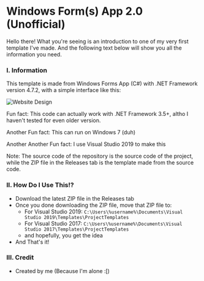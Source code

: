 # Windows Form(s) App 2.0 (Unofficial)

Hello there! What you're seeing is an introduction to one of my very first template I've made. And the following text below will show you all the information you need.

### I. Information

This template is made from Windows Forms App (C#) with .NET Framework version 4.7.2, with a simple interface like this:

![Website Design](https://quanmcpc.github.io/archive/stuff.png)

Fun fact: This code can actually work with .NET Framework 3.5+, altho I haven't tested for even older version.

Another Fun fact: This can run on Windows 7 (duh)

Another Another Fun fact: I use Visual Studio 2019 to make this

Note: The source code of the repository is the source code of the project, while the ZIP file in the Releases tab is the template made from the source code.

### II. How Do I Use This!?

 - Download the latest ZIP file in the Releases tab
 - Once you done downloading the ZIP file, move that ZIP file to:
	- For Visual Studio 2019: `C:\Users\%username%\Documents\Visual Studio 2019\Templates\ProjectTemplates`
	- For Visual Studio 2017: `C:\Users\%username%\Documents\Visual Studio 2017\Templates\ProjectTemplates`
	- and hopefully, you get the idea
 - And That's it!

### III. Credit
 - Created by me (Because I'm alone :[)